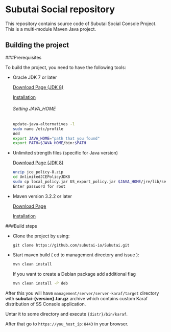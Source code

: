 # Subutai Social repository

This repository contains source code of Subutai Social Console Project.
This is a multi-module Maven Java project.

## Building the project

###Prerequisites

To build the project, you need to have the following tools:

- Oracle JDK 7 or later

  [Download Page (JDK 8)](http://www.oracle.com/technetwork/java/javase/downloads/jdk8-downloads-2133151.html)
  
  [Installation](http://askubuntu.com/questions/56104/how-can-i-install-sun-oracles-proprietary-java-jdk-6-7-8-or-jre)

  ###### Setting JAVA_HOME
  ```bash
  update-java-alternatives -l
  sudo nano /etc/profile
  Add
  export JAVA_HOME="path that you found"
  export PATH=$JAVA_HOME/bin:$PATH
  ```
- Unlimited strength files (specific for Java version)

  [Download Page (JDK 8)](http://www.oracle.com/technetwork/java/javase/downloads/jce8-download-2133166.html)
  
  ```bash
  unzip jce_policy-8.zip
  cd UnlimitedJCEPolicyJDK8
  sudo cp local_policy.jar US_export_policy.jar $JAVA_HOME/jre/lib/security
  Enter password for root
  ```
  
- Maven version 3.2.2 or later

  [Download Page](https://maven.apache.org/download.cgi)
  
  [Installation](http://basicgroundwork.blogspot.com/2015/05/installing-maven-333-on-ubuntu-1504.html)

###Build steps

- Clone the project by using:

    `git clone https://github.com/subutai-io/Subutai.git`

- Start maven build ( cd to management directory and issue ):

    ```bash
    mvn clean install
    ```
  If you want to create a Debian package add additional flag
  
    ```bash
    mvn clean install -P deb
    ```

After this you will have `management/server/server-karaf/target` directory with **subutai-{version}.tar.gz** archive
which contains custom Karaf distribution of SS Console application.

Untar it to some directory and execute `{distr}/bin/karaf`.

After that go to `https://you_host_ip:8443` in your browser.
